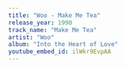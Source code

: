 ```yaml
---
title: "Woo - Make Me Tea"
release_year: 1990
track_name: "Make Me Tea"
artist: "Woo"
album: "Into the Heart of Love"
youtube_embed_id: ilWkr9EvpAA
---
```

